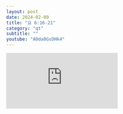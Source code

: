 ```yaml
---
layout: post
date: 2024-02-09
title: "요 6:16-21"
category: "qt"
subtitle: ""
youtube: "A0da0GsDHk4"
---
```


<div class="youtube margin-large">
    <iframe src="https://www.youtube.com/embed/A0da0GsDHk4" title="YouTube video player" frameborder="0" allow="accelerometer; autoplay; clipboard-write; encrypted-media; gyroscope; picture-in-picture; web-share" allowfullscreen></iframe>
</div>

